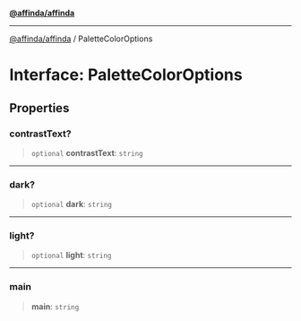 [**@affinda/affinda**](../README.md)

***

[@affinda/affinda](../globals.md) / PaletteColorOptions

# Interface: PaletteColorOptions

## Properties

### contrastText?

> `optional` **contrastText**: `string`

***

### dark?

> `optional` **dark**: `string`

***

### light?

> `optional` **light**: `string`

***

### main

> **main**: `string`
